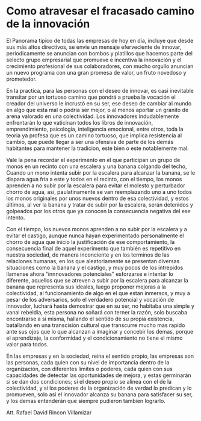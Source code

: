 # Como atravesar el fracasado camino de la innovación

El Panorama tipico de todas las empresas de hoy en día, incluye que desde sus más altos directivos, se envie un mensaje eferveciente de innovar, periodicamente se anuncian con bombos y platillos que hacemos parte del selecto grupo empresarial que promueve e incentiva la innovación y el crecimiento profesional de sus colaboradores, con mucho orgullo anuncian un nuevo programa con una gran promesa de valor, un fruto novedoso y prometedor. 

En la practica, para las personas con el deseo de innovar, es casi inevitable transitar por un tortuoso camino que pondrá a prueba la vocación el creador del universo le incrustó en su ser, ese deseo de cambiar al mundo en algo que esta mal o podria ser mejor, o al menos aportar un granito de arena valorado en una colectividad. Los innovadores indudablemente enfrentarán lo que vaticinan todos los libros de innovación, emprendimiento, psicologia, inteligencia emocional, entre otros, toda la teoria ya profesa que es un camino tortuoso, que implica resistencia al cambio, que puede llegar a ser una ofensiva de parte de los demás habitantes para mantener la tradicion, este bien o este notablemente mal. 

Vale la pena recordar el experimento en el que participan un grupo de monos en un recinto con una escalera y una banana colgando del techo, Cuando un mono intenta subir por la escalera para alcanzar la banana, se le dispara agua fría a este y todos en el recinto, con el tiempo, los monos aprenden a no subir por la escalera para evitar el molesto y perturbador chorro de agua, asi, paulatinamente se van reemplazando uno a uno todos los monos originales por unos nuevos dentro de  esa colectividad, y estos últimos, al ver la banana y tratar de subir por la escalera, serán detenidos y golpeados por los otros que ya conocen la consecuencia negativa del ese intento. 

Con el tiempo, los nuevos monos aprenden a no subir por la escalera y a evitar el castigo, aunque nunca hayan experimentado personalmente el chorro de agua que inicio la justificación de ese comportamiento, la consecuencia final de aquel experimento que también es repetitivo en nuestra sociedad, de manera inconciente y en los terminos de las relaciones humanas, en los que aleatoriamente se presentan diversas situaciones como la banana y el castigo, y muy pocos de los intrepidos llamense ahora "innnovadores potenciales" esforzarse e intentar lo diferente, aquellos que se atreven a subir por la escalera para alcanzar la banana que representa sus ideales, luego proponer mejoras a la colectividad, al funcionamiento de algo en el que estan inmersos, y muy a pesar de los adversarios, solo el verdadero potencial y vocación de innovador, luchará hasta demostrar que en su ser, no habitaba una simple y vanal rebeldia, esta persona no soñará con terner la razón, solo buscaba encontrarse a si misma, hallando el sentido de su propia existencia, batallando en una transcisión cultural que transcurre mucho mas rapido ante sus ojos que lo que alcanzan a imaginar y concebir los demas, porque el aprendizaje, la conformidad y el condicionamiento no tiene el mismo valor para todos.

En las empresas y en la sociedad, reina el sentido propio, las empresas son las personas, cada quien con su nivel de importancia dentro de la organización, con diferentes limites o poderes, cada quien con sus capacidades de detectar las oportunidades de mejora, y estas germinarán si se dan dos condiciones; si el deseo propio se alinea con el de la colectividad, y si los poderes de la organización de verdad lo predican y lo promueven, solo asi el innovador alcanza su banana para satisfacer su ser, y los demas entenderán que siempre pudieron tambien lograrlo.

Att.
Rafael David Rincon Villamizar
